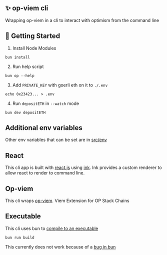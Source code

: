 ## ✨ op-viem cli

Wrapping op-viem in a cli to interact with optimism from the command line
## 🤝 Getting Started

1. Install Node Modules

```
bun install
```

2. Run help script

```
bun op --help
```

3. Add `PRIVATE_KEY` with goerli eth on it to `./.env`

```
echo 0x23423... > .env
```
4. Run `depositETH` in `--watch` mode

```
bun dev depositETH
```

## Additional env variables

Other env variables that can be set are in [src/env](./src/env.ts)

## React

This cli app is built with [react.js](https://react.dev/) using [ink](https://github.com/vadimdemedes/ink). Ink provides a custom renderer to allow react to render to command line.

## Op-viem

This cli wraps [op-viem](https://github.com/base-org/op-viem). Viem Extension for OP Stack Chains

## Executable

This cli uses bun to [compile to an executable](https://bun.sh/docs/bundler/executables)

```
bun run build
```

This currently does not work because of a [bug in bun](https://github.com/oven-sh/bun/issues/6567)
